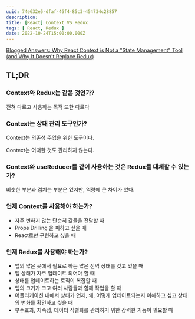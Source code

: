 ```yaml
---
uuid: 74e632e5-dfaf-46f4-85c3-454734c28857
description: 
title: [React] Context VS Redux
tags: [ React, Redux ]
date: 2022-10-24T15:00:00.000Z
---
```









[Blogged Answers: Why React Context is Not a "State Management" Tool (and Why It Doesn't Replace Redux)](https://blog.isquaredsoftware.com/2021/01/context-redux-differences/)

## TL;DR

### Context와 Redux는 같은 것인가?

전혀 다르고 사용하는 목적 또한 다르다

### Context는 상태 관리 도구인가?

Context는 의존성 주입을 위한 도구이다.

Context는 어떠한 것도 관리하지 않는다.

### Context와 useReducer를 같이 사용하는 것은 Redux를 대체할 수 있는가?

비슷한 부분과 겹치는 부분은 있지만, 역량에 큰 차이가 있다.

### 언제 Context를 사용해야 하는가?

- 자주 변하지 않는 단순히 값들을 전달할 때
- Props Drilling 을 피하고 싶을 때
- React로만 구현하고 싶을 때

### 언제 Redux를 사용해야 하는가?

- 앱의 많은 곳에서 필요로 하는 많은 전역 상태를 갖고 있을 때
- 앱 상태가 자주 업데이트 되어야 할 때
- 상태를 업데이트하는 로직이 복잡할 때
- 앱의 크기가 크고 여러 사람들과 함께 작업을 할 때
- 어플리케이션 내에서 상태가 언제, 왜, 어떻게 업데이트되는지 이해하고 싶고 상태의 변화를 확인하고 싶을 때
- 부수효과, 지속성, 데이터 직렬화를 관리하기 위한 강력한 기능이 필요할 때
